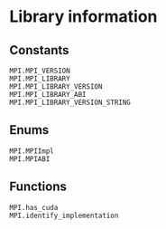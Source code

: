 # Library information

## Constants

```@docs
MPI.MPI_VERSION
MPI.MPI_LIBRARY
MPI.MPI_LIBRARY_VERSION
MPI.MPI_LIBRARY_ABI
MPI.MPI_LIBRARY_VERSION_STRING
```

## Enums

```@docs
MPI.MPIImpl
MPI.MPIABI
```

## Functions

```@docs
MPI.has_cuda
MPI.identify_implementation
```
